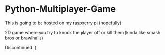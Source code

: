 # Python-Multiplayer-Game
This is going to be hosted on my raspberry pi (hopefully)

2D game where you try to knock the player off or kill them (kinda like smash bros or brawlhalla)

Discontinued :(
